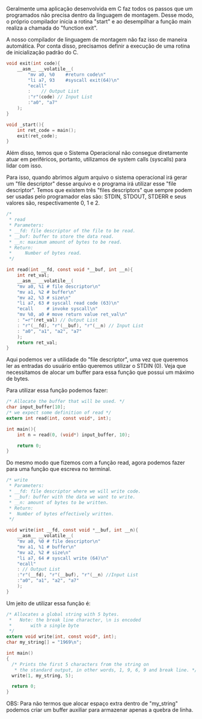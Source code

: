 Geralmente uma aplicação desenvolvida em C faz todos os passos que um programados não precisa dentro da linguagem de montagem. Desse modo, o próprio compilador inicia a rotina "start" e ao desempilhar a função main realiza a chamada do "function exit".

A nosso compilador de linguagem de montagem não faz isso de maneira automática. Por conta disso, precisamos definir a execução de uma rotina de inicialização padrão do C.

```C
void exit(int code){
	__asm__ __volatile__(
		"mv a0, %0    #return code\n"	
		"li a7, 93    #syscall exit(64)\n"
		"ecall"
		:    // Output List
		:"r"(code) // Input List
		:"a0", "a7"
	);
}

void _start(){
	int ret_code = main();
	exit(ret_code);
}
```

Além disso, temos que o Sistema Operacional não consegue diretamente atuar em periféricos, portanto, utilizamos de system calls (syscalls) para lidar com isso. 

Para isso, quando abrimos algum arquivo o sistema operacional irá gerar um "file descriptor" desse arquivo e o programa irá utilizar esse "file descriptor". Temos que existem três "files descriptors" que sempre podem ser usadas pelo programador elas são: STDIN, STDOUT, STDERR e seus valores são, respectivamente 0, 1 e 2. 

```C
/*
 * read
 * Parameters:
 * __fd: file descriptor of the file to be read.
 * __buf: buffer to store the data read.
 * __n: maximum amount of bytes to be read.
 * Return:
 *     Number of bytes read.
 */

int read(int __fd, const void *__buf, int __n){
	int ret_val;
	__asm__ __volatile__(
	"mv a0, %1 # file descriptor\n"	
	"mv a1, %2 # buffer\n"
	"mv a2, %3 # size\n"
	"li a7, 63 # syscall read code (63)\n"
	"ecall     # invoke syscall\n" 
	"mv %0, a0 # move return value ret_val\n"
	: "=r"(ret_val) // Output List
	: "r"(__fd), "r"(__buf), "r"(__n) // Input List
	: "a0", "a1", "a2", "a7"
	);
	return ret_val;
}
```

Aqui podemos ver a utilidade do "file descriptor", uma vez que queremos ler as entradas do usuário então queremos utilizar o STDIN (0). Veja que necessitamos de alocar um buffer para essa função que possui um máximo de bytes. 

Para utilizar essa função podemos fazer:
```C
/* Allocate the buffer that will be used. */
char input_buffer[10];
/* we expect some definition of read */
extern int read(int, const void*, int);

int main(){
	int n = read(0, (void*) input_buffer, 10);

	return 0;
}

```

Do mesmo modo que fizemos com a função read, agora podemos fazer para uma função que escreva no terminal.

```C
/* write
 * Parameters:
 * __fd: file descriptor where we will write code.
 * __buf: buffer with the data we want to write.
 * __n: amount of bytes to be written.
 * Return:
 *  Number of bytes effectively written.
 */

void write(int __fd, const void *__buf, int __n){
	__asm__ __volatile__(
	"mv a0, %0 # file descriptor\n"	
	"mv a1, %1 # buffer\n"
	"mv a2, %2 # size\n"
	"li a7, 64 # syscall write (64)\n"
	"ecall"
	: // Output List
	:"r"(__fd), "r"(__buf), "r"(__n) //Input List
	:"a0", "a1", "a2", "a7"
	);
}
```

Um jeito de utilizar essa função é:

```C
/* Allocates a global string with 5 bytes.
 *   Note: the break line character, \n is encoded
 *       with a single byte 
 */
extern void write(int, const void*, int);
char my_string[] = "1969\n";

int main()
{
  /* Prints the first 5 characters from the string on
   * the standard output, in other words, 1, 9, 6, 9 and break line. */
  write(1, my_string, 5);

  return 0;
}

```

OBS: Para não termos que alocar espaço extra dentro de "my_string" podemos criar um buffer auxiliar para armazenar apenas a quebra de linha.